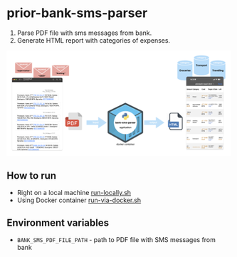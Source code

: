 # prior-bank-sms-parser
1) Parse PDF file with sms messages from bank.
2) Generate HTML report with categories of expenses.

<img src="https://raw.githubusercontent.com/eugene2owl/prior-bank-sms-parser/main/assets/images/readme/bank_sms_parser_schema.png" alt="schema" width="1000"/>

## How to run
* Right on a local machine [run-locally.sh](run-locally.sh)
* Using Docker container [run-via-docker.sh](run-via-docker.sh)

## Environment variables
* `BANK_SMS_PDF_FILE_PATH` - path to PDF file with SMS messages from bank
